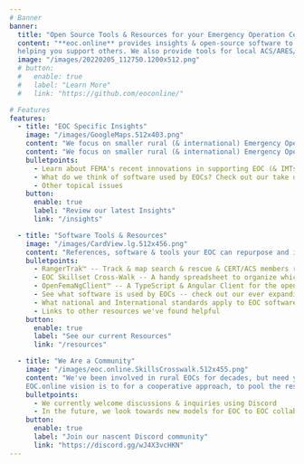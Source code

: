 ```yaml
---
# Banner
banner:
  title: "Open Source Tools & Resources for your Emergency Operation Center"
  content: "**eoc.online** provides insights & open-source software to support rural & international EOCs -- <br>
  helping you support others. We also provide tools for local ACS/ARES/CERT/MRC/Neighborhood/Citizen Corps groups."
  image: "/images/20220205_112750.1200x512.png"
  # button:
  #   enable: true
  #   label: "Learn More"
  #   link: "https://github.com/eoconline/"

# Features
features:
  - title: "EOC Specific Insights"
    image: "/images/GoogleMaps.512x403.png"
    content: "We focus on smaller rural (& international) Emergency Operation Centers with few dedicated staff"
    content: "We focus on smaller rural (& international) Emergency Operation Centers with few dedicated staff"
    bulletpoints:
      - Learn about FEMA's recent innovations in supporting EOC (& IMTs) over the past decade
      - What do we think of software used by EOCs? Check out our take on them.
      - Other topical issues 
    button:
      enable: true
      label: "Review our latest Insights"
      link: "/insights"

  - title: "Software Tools & Resources"
    image: "/images/CardView.lg.512x456.png"
    content: "References, software & tools your EOC can repurpose and integrate to stay current & save time."
    bulletpoints:
      - RangerTrak™ -- Track & map search & rescue & CERT/ACS members reporting via radio, without reliable cell or internet access
      - EOC Skillset Cross-Walk -- A handy spreadsheet to organize which skills apply to your various EOC positions
      - OpenFemaNgClient™ -- A TypeScript & Angular Client for the openFEMA datasets/APIs
      - See what software is used by EOCs -- check out our ever expanding listing!
      - What national and International standards apply to EOC software -- and does that impact your EOC?
      - Links to other resources we've found helpful
    button:
      enable: true
      label: "See our current Resources"
      link: "/resources"

  - title: "We Are a Community"
    image: "/images/eoc.online.SkillsCrosswalk.512x455.png"
    content: "We've been involved in rural EOCs for decades, but need your input and suggestions to grow in areas that will help you. Our insights change frequently and are a reaction to current events. 
    EOC.online vision is to for a cooperative approach, to pool the resources of EOC specialists around the country, discovering useful software for <i>helping us help our neighbors</i>."
    bulletpoints:
      - We currently welcome discussions & inquiries using Discord
      - In the future, we look towards new models for EOC to EOC collaboration and discussion!
    button:
      enable: true
      label: "Join our nascent Discord community"
      link: "https://discord.gg/wJ4X3vcHKN"
---
```

